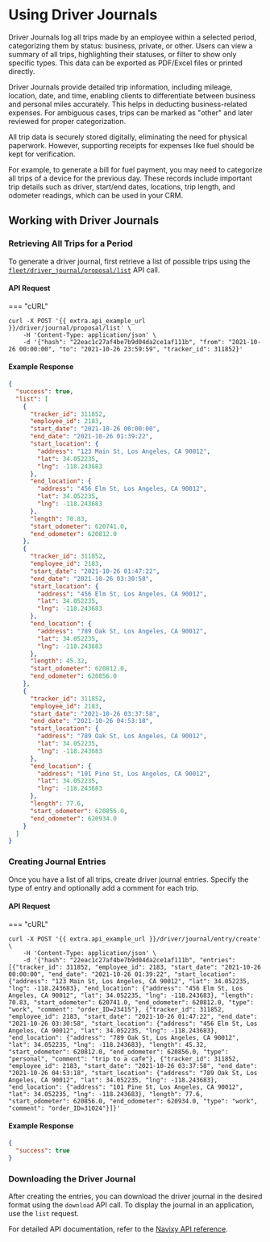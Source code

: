 # Using Driver Journals

Driver Journals log all trips made by an employee within a selected period, categorizing them by status: business, private, or other. Users can view a summary of all trips, highlighting their statuses, or filter to show only specific types. This data can be exported as PDF/Excel files or printed directly.

Driver Journals provide detailed trip information, including mileage, location, date, and time, enabling clients to differentiate between business and personal miles accurately. This helps in deducting business-related expenses. For ambiguous cases, trips can be marked as "other" and later reviewed for proper categorization.

All trip data is securely stored digitally, eliminating the need for physical paperwork. However, supporting receipts for expenses like fuel should be kept for verification.

For example, to generate a bill for fuel payment, you may need to categorize all trips of a device for the previous day. These records include important trip details such as driver, start/end dates, locations, trip length, and odometer readings, which can be used in your CRM.

## Working with Driver Journals

### Retrieving All Trips for a Period

To generate a driver journal, first retrieve a list of possible trips using the [`fleet/driver_journal/proposal/list`](../../../introduction/index/fleet-management/broken-reference/) API call.

#### API Request

\=== "cURL"

```shell
curl -X POST '{{ extra.api_example_url }}/driver/journal/proposal/list' \
    -H 'Content-Type: application/json' \
    -d '{"hash": "22eac1c27af4be7b9d04da2ce1af111b", "from": "2021-10-26 00:00:00", "to": "2021-10-26 23:59:59", "tracker_id": 311852}'
```

#### Example Response

```json
{
  "success": true,
  "list": [
    {
      "tracker_id": 311852,
      "employee_id": 2183,
      "start_date": "2021-10-26 00:00:00",
      "end_date": "2021-10-26 01:39:22",
      "start_location": {
        "address": "123 Main St, Los Angeles, CA 90012",
        "lat": 34.052235,
        "lng": -118.243683
      },
      "end_location": {
        "address": "456 Elm St, Los Angeles, CA 90012",
        "lat": 34.052235,
        "lng": -118.243683
      },
      "length": 70.83,
      "start_odometer": 620741.0,
      "end_odometer": 620812.0
    },
    {
      "tracker_id": 311852,
      "employee_id": 2183,
      "start_date": "2021-10-26 01:47:22",
      "end_date": "2021-10-26 03:30:58",
      "start_location": {
        "address": "456 Elm St, Los Angeles, CA 90012",
        "lat": 34.052235,
        "lng": -118.243683
      },
      "end_location": {
        "address": "789 Oak St, Los Angeles, CA 90012",
        "lat": 34.052235,
        "lng": -118.243683
      },
      "length": 45.32,
      "start_odometer": 620812.0,
      "end_odometer": 620856.0
    },
    {
      "tracker_id": 311852,
      "employee_id": 2183,
      "start_date": "2021-10-26 03:37:58",
      "end_date": "2021-10-26 04:53:18",
      "start_location": {
        "address": "789 Oak St, Los Angeles, CA 90012",
        "lat": 34.052235,
        "lng": -118.243683
      },
      "end_location": {
        "address": "101 Pine St, Los Angeles, CA 90012",
        "lat": 34.052235,
        "lng": -118.243683
      },
      "length": 77.6,
      "start_odometer": 620856.0,
      "end_odometer": 620934.0
    }
  ]
}
```

### Creating Journal Entries

Once you have a list of all trips, create driver journal entries. Specify the type of entry and optionally add a comment for each trip.

#### API Request

\=== "cURL"

```shell
curl -X POST '{{ extra.api_example_url }}/driver/journal/entry/create' \
    -H 'Content-Type: application/json' \
    -d '{"hash": "22eac1c27af4be7b9d04da2ce1af111b", "entries": [{"tracker_id": 311852, "employee_id": 2183, "start_date": "2021-10-26 00:00:00", "end_date": "2021-10-26 01:39:22", "start_location": {"address": "123 Main St, Los Angeles, CA 90012", "lat": 34.052235, "lng": -118.243683}, "end_location": {"address": "456 Elm St, Los Angeles, CA 90012", "lat": 34.052235, "lng": -118.243683}, "length": 70.83, "start_odometer": 620741.0, "end_odometer": 620812.0, "type": "work", "comment": "order_ID=23415"}, {"tracker_id": 311852, "employee_id": 2183, "start_date": "2021-10-26 01:47:22", "end_date": "2021-10-26 03:30:58", "start_location": {"address": "456 Elm St, Los Angeles, CA 90012", "lat": 34.052235, "lng": -118.243683}, "end_location": {"address": "789 Oak St, Los Angeles, CA 90012", "lat": 34.052235, "lng": -118.243683}, "length": 45.32, "start_odometer": 620812.0, "end_odometer": 620856.0, "type": "personal", "comment": "trip to a cafe"}, {"tracker_id": 311852, "employee_id": 2183, "start_date": "2021-10-26 03:37:58", "end_date": "2021-10-26 04:53:18", "start_location": {"address": "789 Oak St, Los Angeles, CA 90012", "lat": 34.052235, "lng": -118.243683}, "end_location": {"address": "101 Pine St, Los Angeles, CA 90012", "lat": 34.052235, "lng": -118.243683}, "length": 77.6, "start_odometer": 620856.0, "end_odometer": 620934.0, "type": "work", "comment": "order_ID=31024"}]}'
```

#### Example Response

```json
{
  "success": true
}
```

### Downloading the Driver Journal

After creating the entries, you can download the driver journal in the desired format using the `download` API call. To display the journal in an application, use the `list` request.

For detailed API documentation, refer to the [Navixy API reference](../../../introduction/index/fleet-management/broken-reference/).
